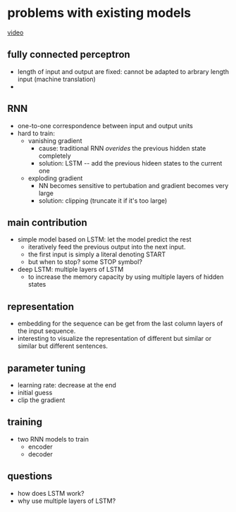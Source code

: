 # problems with existing models

[video]()

## fully connected perceptron

- length of input and output are fixed: cannot be adapted to arbrary length input (machine translation)
- 

## RNN

- one-to-one correspondence between input and output units
- hard to train:
  - vanishing gradient
    - cause: traditional RNN *overides* the previous hidden state completely
    - solution: LSTM -- add the previous hideen states to the current one
  - exploding gradient
    - NN becomes sensitive to pertubation and gradient becomes very large
    - solution: clipping (truncate it if it's too large)


## main contribution

- simple model based on LSTM: let the model predict the rest
  - iteratively feed the previous output into the next input.
  - the first input is simply a literal denoting START
  - but when to stop? some STOP symbol?
- deep LSTM: multiple layers of LSTM
  - to increase the memory capacity by using multiple layers of hidden states


## representation

- embedding for the sequence can be get from the last column layers of the input sequence.
- interesting to visualize the representation of different but similar or similar but different sentences.


## parameter tuning

- learning rate: decrease at the end
- initial guess
- clip the gradient

## training

- two  RNN models to train
  - encoder
  - decoder

## questions

- how does LSTM work?
- why use multiple layers of LSTM?